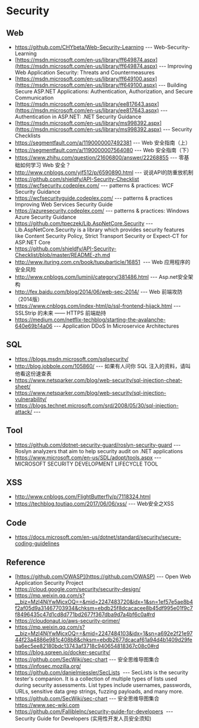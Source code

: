 # Security
## Web
* https://github.com/CHYbeta/Web-Security-Learning --- Web-Security-Learning 
* [https://msdn.microsoft.com/en-us/library/ff649874.aspx](https://msdn.microsoft.com/en-us/library/ff649874.aspx) --- Improving Web Application Security: Threats and Countermeasures
* [https://msdn.microsoft.com/en-us/library/ff649100.aspx](https://msdn.microsoft.com/en-us/library/ff649100.aspx) --- Building Secure ASP.NET Applications: Authentication, Authorization, and Secure Communication
* [https://msdn.microsoft.com/en-us/library/ee817643.aspx](https://msdn.microsoft.com/en-us/library/ee817643.aspx) --- Authentication in ASP.NET: .NET Security Guidance
* [https://msdn.microsoft.com/en-us/library/ms998392.aspx](https://msdn.microsoft.com/en-us/library/ms998392.aspx) --- Security Checklists
* https://segmentfault.com/a/1190000007492381 --- Web 安全指南（上） 
* https://segmentfault.com/a/1190000007564080 --- Web 安全指南（下） 
* https://www.zhihu.com/question/21606800/answer/22268855 --- 零基础如何学习 Web 安全？
* http://www.cnblogs.com/yjf512/p/6590890.html --- 说说API的防重放机制
* https://github.com/shieldfy/API-Security-Checklist
* https://wcfsecurity.codeplex.com/ --- patterns & practices: WCF Security Guidance
* https://wcfsecurityguide.codeplex.com/ --- patterns & practices Improving Web Services Security Guide
* https://azuresecurity.codeplex.com/ --- patterns & practices: Windows Azure Security Guidance
* https://github.com/tpeczek/Lib.AspNetCore.Security ---Lib.AspNetCore.Security is a library which provides security features like Content Security Policy, Strict Transport Security or Expect-CT for ASP.NET Core  
* https://github.com/shieldfy/API-Security-Checklist/blob/master/README-zh.md
* http://www.ituring.com.cn/book/tupubarticle/16851  --- Web 应用程序的安全风险
* http://www.cnblogs.com/luminji/category/381486.html ---  Asp.net安全架构
* http://fex.baidu.com/blog/2014/06/web-sec-2014/ --- Web 前端攻防（2014版）
* https://www.cnblogs.com/index-html/p/ssl-frontend-hijack.html --- SSLStrip 的未来 —— HTTPS 前端劫持 
* https://medium.com/netflix-techblog/starting-the-avalanche-640e69b14a06 --- Application DDoS In Microservice Architectures
## SQL
* https://blogs.msdn.microsoft.com/sqlsecurity/
* http://blog.jobbole.com/105860/ --- 如果有人问你 SQL 注入的资料，请叫他看这份速查表
* https://www.netsparker.com/blog/web-security/sql-injection-cheat-sheet/
* https://www.netsparker.com/blog/web-security/sql-injection-vulnerability/
* https://blogs.technet.microsoft.com/srd/2008/05/30/sql-injection-attack/ --- 
## Tool
* https://github.com/dotnet-security-guard/roslyn-security-guard  --- Roslyn analyzers that aim to help security audit on .NET applications
* https://www.microsoft.com/en-us/SDL/adopt/tools.aspx --- MICROSOFT SECURITY DEVELOPMENT LIFECYCLE TOOL

## XSS 
* http://www.cnblogs.com/FlightButterfly/p/7118324.html
* https://techblog.toutiao.com/2017/06/06/xss/ --- Web安全之XSS 
## Code
* https://docs.microsoft.com/en-us/dotnet/standard/security/secure-coding-guidelines

## Reference
* [https://github.com/OWASP](https://github.com/OWASP) ---  Open Web Application Security Project 
* https://cloud.google.com/security/security-design/
* https://mp.weixin.qq.com/s?__biz=MzI4NjYwMjcxOQ==&mid=2247483720&idx=1&sn=1ef57e5ae8b4f2af05d9a31467703934&chksm=ebdb25f8dcacacee8b45df995e01f9c7f8496435c47d1cd8d771bd2677f367dba9d7a4bf6c0a#rd
* https://cloudonaut.io/aws-security-primer/
* https://mp.weixin.qq.com/s?__biz=MzI4NjYwMjcxOQ==&mid=2247484103&idx=1&sn=a692e2f21e9744f23a4886e981c408b8&chksm=ebdb2677dcacaf61a94d4b1409d29feba6ec5ee82180bdc13743af3718c940654818367c08c0#rd
* https://blog.sqreen.io/docker-security/
* https://github.com/SecWiki/sec-chart --- 安全思维导图集合
* https://infosec.mozilla.org/
* https://github.com/danielmiessler/SecLists  --- SecLists is the security tester's companion. It is a collection of multiple types of lists used during security assessments. List types include usernames, passwords, URLs, sensitive data grep strings, fuzzing payloads, and many more.
* https://github.com/SecWiki/sec-chart  --- 安全思维导图集合 https://www.sec-wiki.com
* https://github.com/FallibleInc/security-guide-for-developers  --- Security Guide for Developers (实用性开发人员安全须知) 
